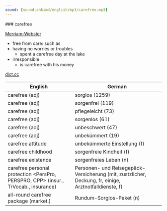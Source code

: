 ```yaml
---
sound: [sound:ankimd/english/mp3/carefree.mp3]
---
```


\### carefree

[Merriam-Webster](https://www.merriam-webster.com/dictionary/carefree)

- free from care: such as
- having no worries or troubles
    - spent a carefree day at the lake
- irresponsible
    - is carefree with his money

[dict.cc](https://www.dict.cc/carefree)

| English        | German       |
| -------------- | ------------ |
| carefree (adj) | sorglos (1259) |
| carefree (adj) | sorgenfrei (119) |
| carefree (adj) | pflegeleicht (73) |
| carefree (adj) | sorgenlos (61) |
| carefree (adj) | unbeschwert (47) |
| carefree (adj) | unbekümmert (19) |
| carefree attitude | unbekümmerte Einstellung (f) |
| carefree childhood | sorgenfreie Kindheit (f) |
| carefree existence | sorgenfreies Leben (n) |
| carefree personal protection <PersPro, PERSPRO, CPP> (insur., TrVocab., insurance) | Personen- und Reisegepäck-Versicherung (mit, zustzlicher, Deckung, fr, einige, Arztnotfalldienste, f) |
| all-round carefree package (market.) | Rundum-Sorglos-Paket (n) |
